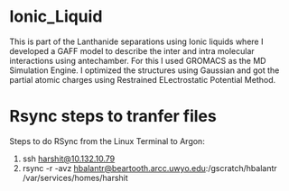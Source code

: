 # Ionic_Liquid 
This is part of the Lanthanide separations using Ionic liquids where I developed a GAFF model to describe the inter and intra molecular interactions using antechamber. For this I used GROMACS as the MD Simulation Engine. I optimized the structures using Gaussian and got the partial atomic charges using Restrained ELectrostatic Potential Method. 
# Rsync steps to tranfer files 
Steps to do RSync from the Linux Terminal to Argon: 
1. ssh harshit@10.132.10.79 
2.  rsync -r -avz  hbalantr@beartooth.arcc.uwyo.edu:/gscratch/hbalantr  /var/services/homes/harshit
